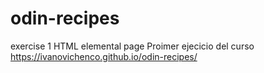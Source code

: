 # odin-recipes
exercise 1 HTML elemental page Proimer ejecicio del curso
https://ivanovichenco.github.io/odin-recipes/
